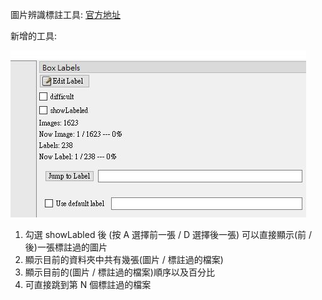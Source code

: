 圖片辨識標註工具:
[官方地址](https://github.com/tzutalin/labelImg)

新增的工具:

![](./LabelImgAdd.jpg)

1. 勾選 showLabled 後 (按 A 選擇前一張 / D 選擇後一張) 可以直接顯示(前 / 後)一張標註過的圖片
2. 顯示目前的資料夾中共有幾張(圖片 / 標註過的檔案)
3. 顯示目前的(圖片 / 標註過的檔案)順序以及百分比
4. 可直接跳到第 N 個標註過的檔案

